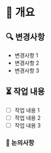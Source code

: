 # 🚀 개요
<!-- 이 PR을 간략하게 설명해주세요 -->

## 🔍 변경사항
<!-- 이 PR로 인해 바뀌게 되는 것들을 목록으로 적어주세요. -->
- 변경사항 1
- 변경사항 2
- 변경사항 3

## ⏳ 작업 내용
- [ ] 작업 내용 1
- [ ] 작업 내용 2
- [ ] 작업 내용 3

### 📝 논의사항
<!-- 이 PR에 대한 논의하고 싶은 사항이나, 더 해야할 작업, 리뷰어에게 특별히 확인 요청하고 싶은 부분 등을 적어주세요. -->


